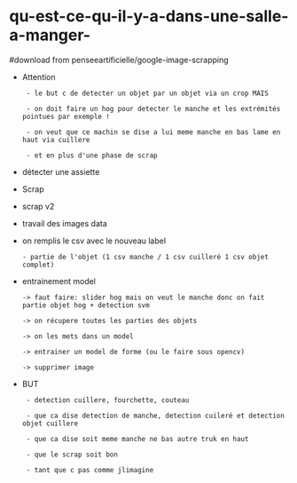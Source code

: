 # qu-est-ce-qu-il-y-a-dans-une-salle-a-manger-

#download from penseeartificielle/google-image-scrapping




-   Attention

         - le but c de detecter un objet par un objet via un crop MAIS
         
         - on doit faire un hog pour detecter le manche et les extrémités pointues par exemple !
         
         - on veut que ce machin se dise a lui meme manche en bas lame en haut via cuillere
         
         - et en plus d'une phase de scrap 

          


 -   détecter une assiette


  - Scrap
  
 
           
   - scrap v2
   

           
          
   
 
 - travail des images data 
 

        
        
 - on remplis le csv avec le nouveau label
  
       - partie de l'objet (1 csv manche / 1 csv cuilleré 1 csv objet complet)
        

        
 -  entrainement model
 
        -> faut faire: slider hog mais on veut le manche donc on fait partie objet hog + detection svm
 
        -> on récupere toutes les parties des objets
        
        -> on les mets dans un model

        -> entrainer un model de forme (ou le faire sous opencv)
       
        -> supprimer image


 
 - BUT
 
        - detection cuillere, fourchette, couteau
        
        - que ca dise detection de manche, detection cuileré et detection objet cuillere

        - que ca dise soit meme manche ne bas autre truk en haut
        
        - que le scrap soit bon
        
        - tant que c pas comme jlimagine
        
        
       

     
     

        
        
        
